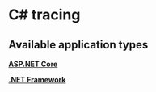  

# C# tracing
## Available application types

[**ASP.NET Core**](aspdotnetcore)

[**.NET Framework**](dotnetframework)

